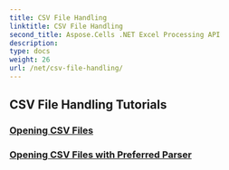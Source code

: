 ```yaml
---
title: CSV File Handling
linktitle: CSV File Handling
second_title: Aspose.Cells .NET Excel Processing API
description: 
type: docs
weight: 26
url: /net/csv-file-handling/
---
```


## CSV File Handling Tutorials
### [Opening CSV Files](./csv-file-opening-csv-files/)
### [Opening CSV Files with Preferred Parser](./csv-file-opening-csv-files-with-preferred-parser/)